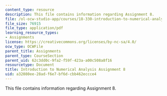 ```yaml
---
content_type: resource
description: This file contains information regarding Assignment 8.
file: /ol-ocw-studio-app/courses/18-330-introduction-to-numerical-analysis-spring-2012/a32080ee28adf6e7bf6dcbb462eccce4_MIT18_330S12_hw8.pdf
file_size: 76915
file_type: application/pdf
learning_resource_types:
- Assignments
license: https://creativecommons.org/licenses/by-nc-sa/4.0/
ocw_type: OCWFile
parent_title: Assignments
parent_type: CourseSection
parent_uid: 62c3dd0c-9fa2-f59f-423a-a00c508a8f16
resourcetype: Document
title: Introduction to Numerical Analysis Assignment 8
uid: a32080ee-28ad-f6e7-bf6d-cbb462eccce4
---
```

This file contains information regarding Assignment 8.